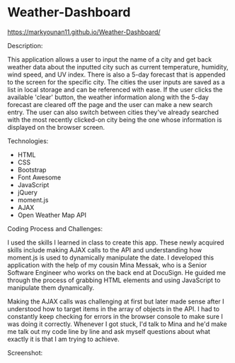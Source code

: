 # Weather-Dashboard

https://markyounan11.github.io/Weather-Dashboard/





Description:

This application allows a user to input the name of a city and get back weather data about the inputted city such as current temperature, humidity, wind speed, and UV index. There is also a 5-day forecast that is appended to the screen for the specific city.
The cities the user inputs are saved as a list in local storage and can be referenced with ease. If the user clicks the available 'clear' button, the weather information along with the 5-day forecast are cleared off the page and the user can make a new search entry. The user can also switch between cities they've already searched with the most recently clicked-on city being the one whose information is displayed on the browser screen.





Technologies:

- HTML
- CSS
- Bootstrap
- Font Awesome
- JavaScript
- jQuery
- moment.js
- AJAX
- Open Weather Map API





Coding Process and Challenges:

I used the skills I learned in class to create this app. These newly acquired skills include making AJAX calls to the API and understanding how moment.js is used to dynamically manipulate the date. I developed this application with the help of my cousin Mina Messak, who is a Senior Software Engineer who works on the back end at DocuSign. He guided me through the process of grabbing HTML elements and using JavaScript to manipulate them dynamically.

Making the AJAX calls was challenging at first but later made sense after I understood how to target items in the array of objects in the API. I had to constantly keep checking for errors in the browser console to make sure I was doing it correctly. Whenever I got stuck, I'd talk to Mina and he'd make me talk out my code line by line and ask myself questions about what exactly it is that I am trying to achieve.




Screenshot: